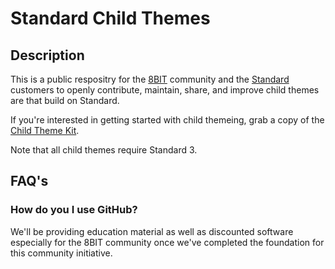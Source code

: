 # Standard Child Themes

## Description

This is a public respositry for the [8BIT](http://8bit.io) community and the [Standard](http://standardtheme.com) customers to openly contribute, maintain, share, and improve child themes are that build on Standard.

If you're interested in getting started with child themeing, grab a copy of the [Child Theme Kit](https://github.com/eightbit/standard-child-theme-kit).

Note that all child themes require Standard 3.

## FAQ's

### How do you I use GitHub?

We'll be providing education material as well as discounted software especially for the 8BIT community once we've completed the foundation for this community initiative.
